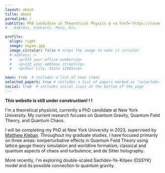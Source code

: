 ```yaml
---
layout: about
title: about
permalink: /
subtitle: PhD candidate in Theoretical Physics @ <a href='https://cosmo.nyu.edu/'>Center for Cosmology and Particle Physics, New York University</a>
# . Address. Contacts. Moto. Etc.

profile:
  align: right
  image: xuyao.jpg
  image_circular: false # crops the image to make it circular
  # address: >
  #   <p>555 your office number</p>
  #   <p>123 your address street</p>
  #   <p>Your City, State 12345</p>

news: true  # includes a list of news items
selected_papers: true # includes a list of papers marked as "selected={true}"
social: true  # includes social icons at the bottom of the page
---
```

**This website is still under construction! ! !**

I'm a theoretical physicist, currently a PhD candidate at New York University.
My current research focuses on Quantum Gravity, Quantum Field Theory, and Quantum Chaos.

I will be completing my PhD at New York University in 2023, supervised by [Matthew Kleban](https://cosmo.nyu.edu/index.php/people/information/?userid=9Lzn5tSgPg). Throughout my graduate studies, I have focused primarily on three areas: nonperturbative effects in Quantum Field Theory using lattice gauge theory simulation and worldline formalism; classical and quantum aspects of chaos and turbulence; and de Sitter holography.

More recently, I'm exploring double-scaled Sachdev-Ye-Kitaev (DSSYK) model and its possible connection to quantum gravity.

<!-- Write your biography here. Tell the world about yourself. 

Link to your favorite [subreddit](http://reddit.com). You can put a picture in, too. The code is already in, just name your picture `prof_pic.jpg` and put it in the `img/` folder.

Put your address / P.O. box / other info right below your picture. You can also disable any these elements by editing `profile` property of the YAML header of your `_pages/about.md`. Edit `_bibliography/papers.bib` and Jekyll will render your [publications page](/al-folio/publications/) automatically.

Link to your social media connections, too. This theme is set up to use [Font Awesome icons](http://fortawesome.github.io/Font-Awesome/) and [Academicons](https://jpswalsh.github.io/academicons/), like the ones below. Add your Facebook, Twitter, LinkedIn, Google Scholar, or just disable all of them. -->
